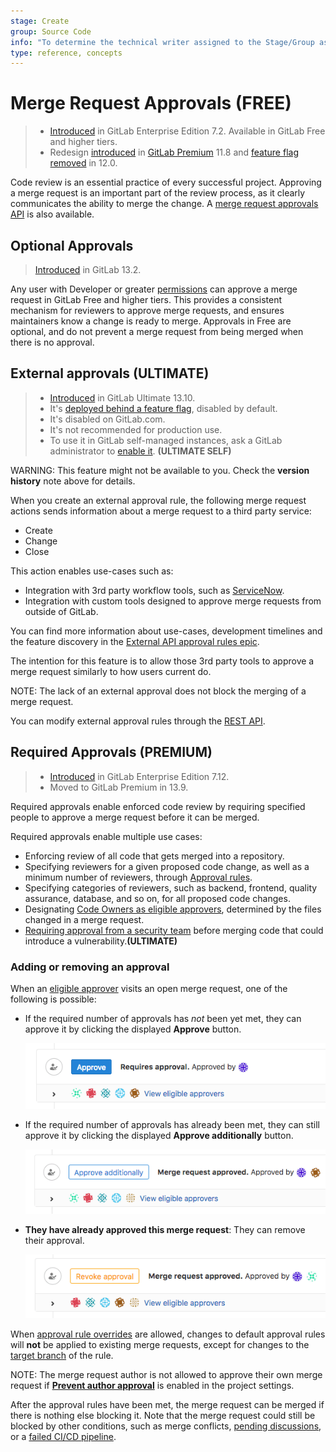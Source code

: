 ```yaml
---
stage: Create
group: Source Code
info: "To determine the technical writer assigned to the Stage/Group associated with this page, see https://about.gitlab.com/handbook/engineering/ux/technical-writing/#assignments"
type: reference, concepts
---
```


# Merge Request Approvals **(FREE)**

> - [Introduced](https://gitlab.com/gitlab-org/gitlab/-/issues/580) in GitLab Enterprise Edition 7.2. Available in GitLab Free and higher tiers.
> - Redesign [introduced](https://gitlab.com/gitlab-org/gitlab/-/issues/1979) in [GitLab Premium](https://about.gitlab.com/pricing/) 11.8 and [feature flag removed](https://gitlab.com/gitlab-org/gitlab/-/issues/10685) in 12.0.

Code review is an essential practice of every successful project. Approving a
merge request is an important part of the review
process, as it clearly communicates the ability to merge the change.
A [merge request approvals API](../../../api/merge_request_approvals.md) is also available.

## Optional Approvals

> [Introduced](https://gitlab.com/gitlab-org/gitlab/-/issues/27426) in GitLab 13.2.

Any user with Developer or greater [permissions](../../permissions.md) can approve a merge request in GitLab Free and higher tiers.
This provides a consistent mechanism for reviewers to approve merge requests, and ensures
maintainers know a change is ready to merge. Approvals in Free are optional, and do
not prevent a merge request from being merged when there is no approval.

## External approvals **(ULTIMATE)**

> - [Introduced](https://gitlab.com/groups/gitlab-org/-/epics/3869) in GitLab Ultimate 13.10.
> - It's [deployed behind a feature flag](../../feature_flags.md), disabled by default.
> - It's disabled on GitLab.com.
> - It's not recommended for production use.
> - To use it in GitLab self-managed instances, ask a GitLab administrator to [enable it](../../../api/merge_request_approvals.md#enable-or-disable-external-project-level-mr-approvals). **(ULTIMATE SELF)**

WARNING:
This feature might not be available to you. Check the **version history** note above for details.

When you create an external approval rule, the following merge request actions sends information
about a merge request to a third party service:

- Create
- Change
- Close

This action enables use-cases such as:

- Integration with 3rd party workflow tools, such as [ServiceNow](https://www.servicenow.co.uk/).
- Integration with custom tools designed to approve merge requests from outside of GitLab.

You can find more information about use-cases, development timelines and the feature discovery in
the [External API approval rules epic](https://gitlab.com/groups/gitlab-org/-/epics/3869).

The intention for this feature is to allow those 3rd party tools to approve a merge request similarly to how users current do.

NOTE:
The lack of an external approval does not block the merging of a merge request.

You can modify external approval rules through the [REST API](../../../api/merge_request_approvals.md#external-project-level-mr-approvals).

## Required Approvals **(PREMIUM)**

> - [Introduced](https://about.gitlab.com/releases/2015/06/22/gitlab-7-12-released/#merge-request-approvers-ee-only) in GitLab Enterprise Edition 7.12.
> - Moved to GitLab Premium in 13.9.

Required approvals enable enforced code review by requiring specified people
to approve a merge request before it can be merged.

Required approvals enable multiple use cases:

- Enforcing review of all code that gets merged into a repository.
- Specifying reviewers for a given proposed code change, as well as a minimum number
  of reviewers, through [Approval rules](#approval-rules).
- Specifying categories of reviewers, such as backend, frontend, quality assurance,
  database, and so on, for all proposed code changes.
- Designating [Code Owners as eligible approvers](#code-owners-as-eligible-approvers),
  determined by the files changed in a merge request.
- [Requiring approval from a security team](#security-approvals-in-merge-requests)
  before merging code that could introduce a vulnerability.**(ULTIMATE)**

### Adding or removing an approval

When an [eligible approver](#eligible-approvers) visits an open merge request,
one of the following is possible:

- If the required number of approvals has _not_ been yet met, they can approve
  it by clicking the displayed **Approve** button.

  ![Approve](img/approve.png)

- If the required number of approvals has already been met, they can still
  approve it by clicking the displayed **Approve additionally** button.

  ![Add approval](img/approve_additionally.png)

- **They have already approved this merge request**: They can remove their approval.

  ![Remove approval](img/remove_approval.png)

When [approval rule overrides](#prevent-overriding-default-approvals) are allowed,
changes to default approval rules will **not** be applied to existing
merge requests, except for changes to the [target branch](#scoped-to-protected-branch)
of the rule.

NOTE:
The merge request author is not allowed to approve their own merge request if
[**Prevent author approval**](#allowing-merge-request-authors-to-approve-their-own-merge-requests)
is enabled in the project settings.

After the approval rules have been met, the merge request can be merged if there is nothing
else blocking it. Note that the merge request could still be blocked by other conditions,
such as merge conflicts, [pending discussions](../../discussions/index.md#only-allow-merge-requests-to-be-merged-if-all-threads-are-resolved),
or a [failed CI/CD pipeline](merge_when_pipeline_succeeds.md).

<!-- ## Troubleshooting

Include any troubleshooting steps that you can foresee. If you know beforehand what issues
one might have when setting this up, or when something is changed, or on upgrading, it's
important to describe those, too. Think of things that may go wrong and include them here.
This is important to minimize requests for support, and to avoid doc comments with
questions that you know someone might ask.

Each scenario can be a third-level heading, e.g. `### Getting error message X`.
If you have none to add when creating a doc, leave this section in place
but commented out to help encourage others to add to it in the future. -->
